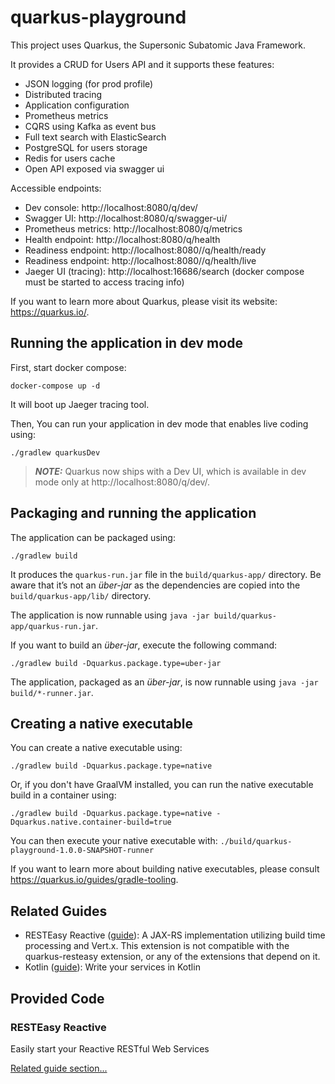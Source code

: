 # quarkus-playground

This project uses Quarkus, the Supersonic Subatomic Java Framework.

It provides a CRUD for Users API and it supports these features:
- JSON logging (for prod profile)
- Distributed tracing
- Application configuration
- Prometheus metrics
- CQRS using Kafka as event bus
- Full text search with ElasticSearch
- PostgreSQL for users storage
- Redis for users cache
- Open API exposed via swagger ui

Accessible endpoints:
- Dev console: http://localhost:8080/q/dev/
- Swagger UI: http://localhost:8080/q/swagger-ui/
- Prometheus metrics: http://localhost:8080/q/metrics
- Health endpoint: http://localhost:8080/q/health
- Readiness endpoint: http://localhost:8080//q/health/ready
- Readiness endpoint: http://localhost:8080//q/health/live
- Jaeger UI (tracing): http://localhost:16686/search (docker compose must be started to access tracing info)

If you want to learn more about Quarkus, please visit its website: https://quarkus.io/.

## Running the application in dev mode
First, start docker compose:
```shell script
docker-compose up -d
```
It will boot up Jaeger tracing tool.

Then, You can run your application in dev mode that enables live coding using:
```shell script
./gradlew quarkusDev
```

> **_NOTE:_**  Quarkus now ships with a Dev UI, which is available in dev mode only at http://localhost:8080/q/dev/.

## Packaging and running the application

The application can be packaged using:
```shell script
./gradlew build
```
It produces the `quarkus-run.jar` file in the `build/quarkus-app/` directory.
Be aware that it’s not an _über-jar_ as the dependencies are copied into the `build/quarkus-app/lib/` directory.

The application is now runnable using `java -jar build/quarkus-app/quarkus-run.jar`.

If you want to build an _über-jar_, execute the following command:
```shell script
./gradlew build -Dquarkus.package.type=uber-jar
```

The application, packaged as an _über-jar_, is now runnable using `java -jar build/*-runner.jar`.

## Creating a native executable

You can create a native executable using: 
```shell script
./gradlew build -Dquarkus.package.type=native
```

Or, if you don't have GraalVM installed, you can run the native executable build in a container using: 
```shell script
./gradlew build -Dquarkus.package.type=native -Dquarkus.native.container-build=true
```

You can then execute your native executable with: `./build/quarkus-playground-1.0.0-SNAPSHOT-runner`

If you want to learn more about building native executables, please consult https://quarkus.io/guides/gradle-tooling.

## Related Guides

- RESTEasy Reactive ([guide](https://quarkus.io/guides/resteasy-reactive)): A JAX-RS implementation utilizing build time processing and Vert.x. This extension is not compatible with the quarkus-resteasy extension, or any of the extensions that depend on it.
- Kotlin ([guide](https://quarkus.io/guides/kotlin)): Write your services in Kotlin

## Provided Code

### RESTEasy Reactive

Easily start your Reactive RESTful Web Services

[Related guide section...](https://quarkus.io/guides/getting-started-reactive#reactive-jax-rs-resources)
